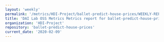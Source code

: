 ```yaml
---
layout: 'weekly'
permalink: '/metrics/HDI-Project/ballet-predict-house-prices/WEEKLY-REPORT-2020-02-09'
title: 'DAI Lab OSS Metrics Metrics report for ballet-predict-house-prices | WEEKLY-REPORT-2020-02-09'
organization: 'HDI-Project'
repository: 'ballet-predict-house-prices'
current_date: '2020-02-09'
---
```

